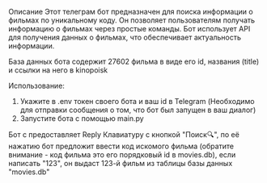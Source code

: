 Описание
  Этот телеграм бот предназначен для поиска информации о фильмах по уникальному коду. Он позволяет пользователям получать информацию о фильмах через простые команды. Бот использует API для получения данных о фильмах, что обеспечивает актуальность информации.

База данных бота содержит 27602 фильма в виде его id, названия (title) и ссылки на него в kinopoisk

Использование:
  1. Укажите в .env токен своего бота и ваш id в Telegram (Необходимо для отправки сообщения о том, что бот был запущен в ваш диалог)
  2. Запустите бота с помощью main.py

Бот с предоставляет Reply Клавиатуру с кнопкой "Поиск🔍", по её нажатию бот предложит ввести код искомого фильма (обратите внимание - код фильма это его порядковый id в movies.db), если написать "123", он выдаст 123-й фильм из таблицы базы данных "movies.db"
